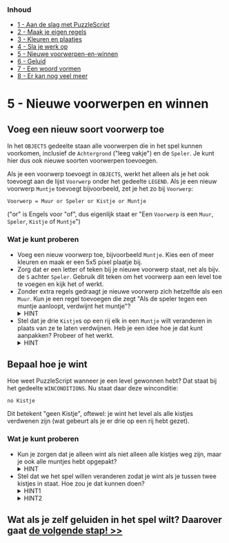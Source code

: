 ### Inhoud

- [1 - Aan de slag met PuzzleScript](1-aan-de-slag-met-puzzlescript.md)
- [2 - Maak je eigen regels](2-maak-je-eigen-regels.md)
- [3 - Kleuren en plaatjes](3-kleuren-en-plaatjes.md)
- [4 - Sla je werk op](4-sla-je-werk-op.md)
- [5 - Nieuwe voorwerpen-en-winnen](5-nieuwe-voorwerpen-en-winnen.md)
- [6 - Geluid](6-geluid.md)
- [7 - Een woord vormen](7-een-woord-vormen.md)
- [8 - Er kan nog veel meer](8-er-kan-nog-veel-meer.md)

# 5 - Nieuwe voorwerpen en winnen

## Voeg een nieuw soort voorwerp toe

In het `OBJECTS` gedeelte staan alle voorwerpen die in het spel kunnen voorkomen, inclusief de `Achtergrond` ("leeg vakje") en de `Speler`. Je kunt hier dus ook nieuwe soorten voorwerpen toevoegen.

Als je een voorwerp toevoegt in `OBJECTS`, werkt het alleen als je het ook toevoegt aan de lijst `Voorwerp` onder het gedeelte `LEGEND`. Als je een nieuw voorwerp `Muntje` toevoegt bijvoorbeeld, zet je het zo bij `Voorwerp`:

```
Voorwerp = Muur or Speler or Kistje or Muntje
```

("or" is Engels voor "of", dus eigenlijk staat er "Een `Voorwerp` is een `Muur`, `Speler`, `Kistje` of `Muntje`")

### Wat je kunt proberen ###
- Voeg een nieuw voorwerp toe, bijvoorbeeld `Muntje`. Kies een of meer kleuren en maak er een 5x5 pixel plaatje bij.
- Zorg dat er een letter of teken bij je nieuwe voorwerp staat, net als bijv. de `S` achter `Speler`. Gebruik dit teken om het voorwerp aan een level toe te voegen en kijk het of werkt.
- Zonder extra regels gedraagt je nieuwe voorwerp zich hetzelfde als een `Muur`. Kun je een regel toevoegen die zegt "Als de speler tegen een muntje aanloopt, verdwijnt het muntje"?
  <details><summary>HINT</summary>Maak een regel die lijkt op de kistjes-duwen regel, maar vervang <code>Kistje</code> door <code>Muntje</code> en laat Muntje rechts van het pijltje helemaal weg.</details>
- Stel dat je drie `Kistje`s op een rij elk in een `Muntje` wilt veranderen in plaats van ze te laten verdwijnen. Heb je een idee hoe je dat kunt aanpakken? Probeer of het werkt.
  <details><summary>HINT</summary>Pas het gedeelte rechts van het pijltje in de tweede regel aan.</details>

## Bepaal hoe je wint

Hoe weet PuzzleScript wanneer je een level gewonnen hebt? Dat staat bij het gedeelte `WINCONDITIONS`. Nu staat daar deze winconditie:

```
no Kistje
```

Dit betekent "geen Kistje", oftewel: je wint het level als alle kistjes verdwenen zijn (wat gebeurt als je er drie op een rij hebt gezet).

### Wat je kunt proberen ###
- Kun je zorgen dat je alleen wint als niet alleen alle kistjes weg zijn, maar je ook alle muntjes hebt opgepakt?
  <details><summary>HINT</summary>Je kunt een tweede eis toevoegen aan <code>WINCONDITIONS</code> die zegt dat er naast kistjes ook geen muntjes meer mogen zijn.</details>
- Stel dat we het spel willen veranderen zodat je wint als je tussen twee kistjes in staat. Hoe zou je dat kunnen doen?
  <details><summary>HINT1</summary>Je kunt een regel maken die de speler laat verdwijnen als die tussen twee kistjes staat. Pas hiervoor de tweede regel aan.</details>
  <details><summary>HINT2</summary>Je moet ook nog de winconditie aanpassen zodat je wint als er geen <code>Speler</code> meer is.</details>

## Wat als je zelf geluiden in het spel wilt? Daarover gaat [de volgende stap! >>](6-geluid.md)